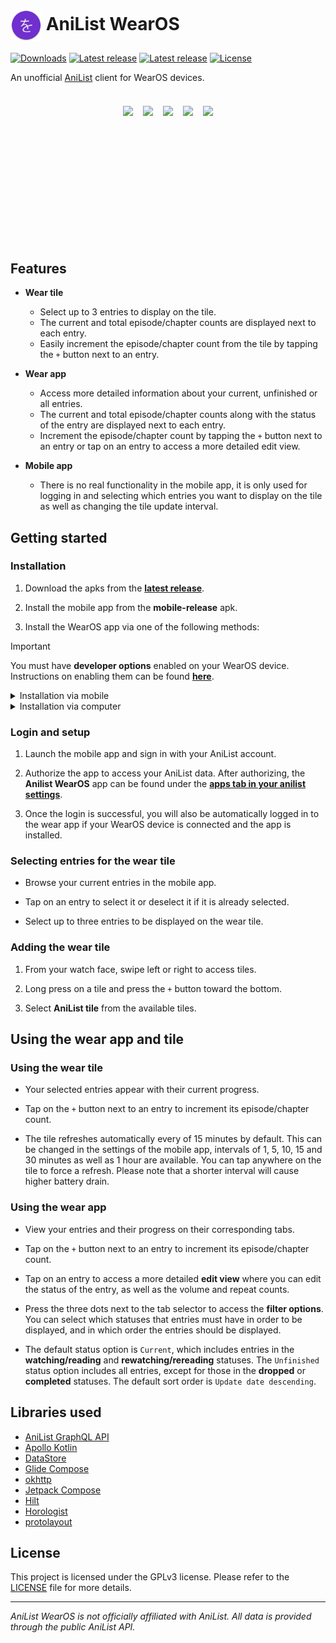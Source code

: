 <h1>
  <img src="https://github.com/Trimpsuz/anilist-wearos/blob/master/mobile/src/main/res/mipmap-hdpi/ic_launcher_round.webp" height="50" align="center" />
  AniList WearOS
</h1>

[![Downloads](https://img.shields.io/github/downloads/Trimpsuz/anilist-wearos/total.svg)](https://github.com/Trimpsuz/anilist-wearos/releases/latest)
[![Latest release](https://img.shields.io/github/v/release/Trimpsuz/anilist-wearos?label=latest)](https://github.com/Trimpsuz/anilist-wearos/releases/latest)
[![Latest release](https://img.shields.io/github/stars/Trimpsuz/anilist-wearos?style=flat)](https://img.shields.io/github/stars/Trimpsuz/anilist-wearos?style=flat)
[![License](https://img.shields.io/badge/License-GPLv3-green.svg?label=license)](LICENSE)

An unofficial [AniList](https://anilist.co/) client for WearOS devices.

##

<div style="display: flex; flex-wrap: wrap; justify-content: center; gap: 0; border-collapse: collapse;">
    <img style="padding: 8px; height: 210px; width: auto; max-width: 100%; object-fit: contain; object-position: center;" src="https://img.trimpsuz.dev/i/tpaq6.png" />
    <img style="padding: 8px; height: 210px; width: auto; max-width: 100%; object-fit: contain; object-position: center;" src="https://img.trimpsuz.dev/i/8ay5h.png" />
    <img style="padding: 8px; height: 210px; width: auto; max-width: 100%; object-fit: contain; object-position: center;" src="https://img.trimpsuz.dev/i/z0fg5.png" />
    <img style="padding: 8px; height: 210px; width: auto; max-width: 100%; object-fit: contain; object-position: center;" src="https://img.trimpsuz.dev/i/wdzvp.png" />
    <img style="padding: 8px; height: 210px; width: auto; max-width: 100%; object-fit: contain; object-position: center;" src="https://img.trimpsuz.dev/i/tfr2p.png" />
</div>

## Features

- **Wear tile**

  - Select up to 3 entries to display on the tile.
  - The current and total episode/chapter counts are displayed next to each entry.
  - Easily increment the episode/chapter count from the tile by tapping the `+` button next to an entry.

- **Wear app**

  - Access more detailed information about your current, unfinished or all entries.
  - The current and total episode/chapter counts along with the status of the entry are displayed next to each entry.
  - Increment the episode/chapter count by tapping the `+` button next to an entry or tap on an entry to access a more detailed edit view.

- **Mobile app**

  - There is no real functionality in the mobile app, it is only used for logging in and selecting which entries you want to display on the tile as well as changing the tile update interval.

## Getting started

### Installation

1. Download the apks from the [**latest release**](https://github.com/Trimpsuz/AniList-wearos/releases/latest).

2. Install the mobile app from the **mobile-release** apk.

3. Install the WearOS app via one of the following methods:

> [!IMPORTANT]
> You must have **developer options** enabled on your WearOS device. Instructions on enabling them can be found [**here**](https://developer.android.com/training/wearables/get-started/debugging#enable-dev-options).

<details>
<summary>Installation via mobile</summary>

1. Make sure your WearOS device and phone are on the same **WiFi network**.

2. Install the [**Wear Installer 2**](https://play.google.com/store/apps/details?id=org.freepoc.wearinstaller2) app on your mobile device.

3. Enable **wireless debugging** in your WearOS device's **developer options**. To do so, navigate to `Settings` > `Developer options` > `Wireless debugging` > `Enable wireless debugging`.

4. Open the **Wear Installer 2** app and input the IP address of your WearOS device.

5. Press the three dots in the top right corner of the app and select `Pair with watch`, then press the `Enable` button.

6. In the `Wireless debugging` menu on your WearOS device, select `Pair new device`. Enter the pairing code and port into the dialog in the **Wear Installer 2** app.

7. Return to the `Wireless debugging` menu on your WearOS device and input the port into the the field next to the IP address in the **Wear Installer 2** app.

8. Press `Done` and select the `Custom APK` tab. Select the **wear-release** apk you downloaded and press `Continue` to install the app.

</details>

<details>
<summary>Installation via computer</summary>

1. Make sure your WearOS device and computer are on the same **WiFi network**.

2. Make sure you have [**adb**](https://developer.android.com/tools/adb) installed on your computer.

3. Enable **wireless debugging** in your WearOS device's **developer options**. To do so, navigate to `Settings` > `Developer options` > `Wireless debugging` > `Enable wireless debugging`.

4. In the `Wireless debugging` menu on your WearOS device, select `Pair new device`. On your computer, run `adb pair <ip:port>`, inputting the pairing IP and port from your WearOS device.

5. Return to the `Wireless debugging` menu on your WearOS device and run `adb connect <ip:port>` on your computer, inputting the IP and port from your WearOS device.

6. Run `adb install <apk>`, inputting the path to the **wear-release** apk you downloaded.

</details>

### Login and setup

1. Launch the mobile app and sign in with your AniList account.

2. Authorize the app to access your AniList data. After authorizing, the **Anilist WearOS** app can be found under the [**apps tab in your anilist settings**](https://anilist.co/settings/apps).

3. Once the login is successful, you will also be automatically logged in to the wear app if your WearOS device is connected and the app is installed.

### Selecting entries for the wear tile

- Browse your current entries in the mobile app.

- Tap on an entry to select it or deselect it if it is already selected.

- Select up to three entries to be displayed on the wear tile.

### Adding the wear tile

1. From your watch face, swipe left or right to access tiles.

2. Long press on a tile and press the `+` button toward the bottom.

3. Select **AniList tile** from the available tiles.

## Using the wear app and tile

### Using the wear tile

- Your selected entries appear with their current progress.

- Tap on the `+` button next to an entry to increment its episode/chapter count.

- The tile refreshes automatically every of 15 minutes by default. This can be changed in the settings of the mobile app, intervals of 1, 5, 10, 15 and 30 minutes as well as 1 hour are available. You can tap anywhere on the tile to force a refresh. Please note that a shorter interval will cause higher battery drain.

### Using the wear app

- View your entries and their progress on their corresponding tabs.

- Tap on the `+` button next to an entry to increment its episode/chapter count.

- Tap on an entry to access a more detailed **edit view** where you can edit the status of the entry, as well as the volume and repeat counts.

- Press the three dots next to the tab selector to access the **filter options**. You can select which statuses that entries must have in order to be displayed, and in which order the entries should be displayed.

- The default status option is `Current`, which includes entries in the **watching/reading** and **rewatching/rereading** statuses. The `Unfinished` status option includes all entries, except for those in the **dropped** or **completed** statuses. The default sort order is `Update date descending`.

## Libraries used

- [AniList GraphQL API](https://github.com/AniList/ApiV2-GraphQL-Docs)
- [Apollo Kotlin](https://github.com/apollographql/apollo-kotlin)
- [DataStore](https://developer.android.com/topic/libraries/architecture/datastore)
- [Glide Compose](https://bumptech.github.io/glide/int/compose.html)
- [okhttp](https://github.com/square/okhttp)
- [Jetpack Compose](https://developer.android.com/jetpack/compose)
- [Hilt](https://dagger.dev/hilt)
- [Horologist](https://github.com/google/horologist)
- [protolayout](https://developer.android.com/jetpack/androidx/releases/wear-protolayout)

## License

This project is licensed under the GPLv3 license. Please refer to the [LICENSE](LICENSE) file for more details.

---

_AniList WearOS is not officially affiliated with AniList. All data is provided through the public AniList API._
